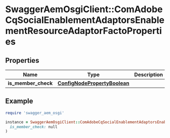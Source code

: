 # SwaggerAemOsgiClient::ComAdobeCqSocialEnablementAdaptorsEnablementResourceAdaptorFactoProperties

## Properties

| Name | Type | Description | Notes |
| ---- | ---- | ----------- | ----- |
| **is_member_check** | [**ConfigNodePropertyBoolean**](ConfigNodePropertyBoolean.md) |  | [optional] |

## Example

```ruby
require 'swagger_aem_osgi'

instance = SwaggerAemOsgiClient::ComAdobeCqSocialEnablementAdaptorsEnablementResourceAdaptorFactoProperties.new(
  is_member_check: null
)
```

